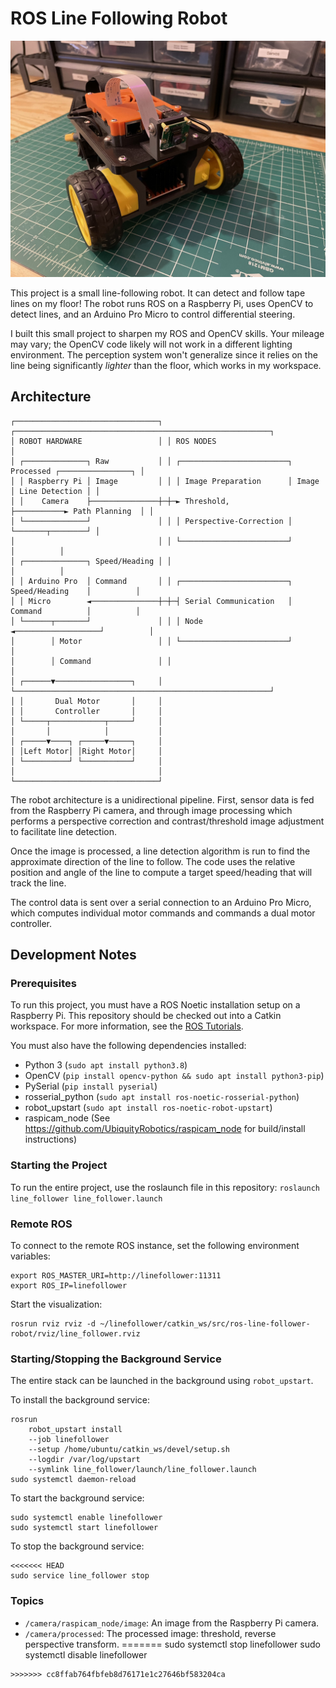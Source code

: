 # ROS Line Following Robot

![Line Follower Robot](/assets/images/robot-2.JPEG)

This project is a small line-following robot. It can detect and follow tape lines on my floor! 
The robot runs ROS on a Raspberry Pi, uses OpenCV to detect lines, and an Arduino Pro Micro to control
differential steering.

I built this small project to sharpen my ROS and OpenCV skills. Your mileage may vary; the OpenCV code
likely will not work in a different lighting environment. The perception system won't generalize since it relies on the line being significantly _lighter_ than the floor, which works in my workspace.

## Architecture

```
┌────────────────────────────────┐ ┌─────────────────────────────────────────────────────────┐
│ ROBOT HARDWARE                 │ │ ROS NODES                                               │
│ ┌──────────────┐ Raw           │ │ ┌────────────────────────┐ Processed ┌────────────────┐ │
│ │ Raspberry Pi │ Image         │ │ │ Image Preparation      │ Image     │ Line Detection │ │
│ │    Camera    ├───────────────┼─┼─► Threshold,             ├───────────► Path Planning  │ │
│ └──────────────┘               │ │ │ Perspective-Correction │           └───────┬────────┘ │
│                                │ │ └────────────────────────┘                   │          │
│ ┌──────────────┐ Speed/Heading │ │                                              │          │
│ │ Arduino Pro  │ Command       │ │ ┌────────────────────────┐  Speed/Heading    │          │
│ │ Micro        ◄───────────────┼─┼─┤ Serial Communication   │  Command          │          │
│ └──────┬───────┘               │ │ │ Node                   ◄───────────────────┘          │
│        │ Motor                 │ │ └────────────────────────┘                              │
│        │ Command               │ │                                                         │
│ ┌──────▼─────────────────┐     │ └─────────────────────────────────────────────────────────┘
│ │       Dual Motor       │     │
│ │       Controller       │     │
│ └─────┬────────────┬─────┘     │
│       │            │           │
│ ┌─────▼────┐ ┌─────▼─────┐     │
│ │Left Motor│ │Right Motor│     │
│ └──────────┘ └───────────┘     │
│                                │
└────────────────────────────────┘
```
The robot architecture is a unidirectional pipeline. First, sensor data is fed from the Raspberry Pi camera, and through image processing which performs a perspective correction and contrast/threshold image adjustment to facilitate line detection.

Once the image is processed, a line detection algorithm is run to find the approximate direction of the line to follow.
The code uses the relative position and angle of the line to compute a target speed/heading that will track the line.

The control data is sent over a serial connection to an Arduino Pro Micro, which computes individual motor commands and commands a dual motor controller.

## Development Notes

### Prerequisites
To run this project, you must have a ROS Noetic installation setup on a Raspberry Pi. This repository should be checked out into a Catkin workspace. For more information, see the [ROS Tutorials](http://wiki.ros.org/ROS/Tutorials).

You must also have the following dependencies installed: 
- Python 3 (`sudo apt install python3.8`)
- OpenCV (`pip install opencv-python && sudo apt install python3-pip`)
- PySerial (`pip install pyserial`)
- rosserial_python (`sudo apt install ros-noetic-rosserial-python`)
- robot_upstart (`sudo apt install ros-noetic-robot-upstart`)
- raspicam_node (See https://github.com/UbiquityRobotics/raspicam_node for build/install instructions)

### Starting the Project
To run the entire project, use the roslaunch file in this repository:
`roslaunch line_follower line_follower.launch`

### Remote ROS

To connect to the remote ROS instance, set the following environment variables:
```
export ROS_MASTER_URI=http://linefollower:11311
export ROS_IP=linefollower
```

Start the visualization:
```
rosrun rviz rviz -d ~/linefollower/catkin_ws/src/ros-line-follower-robot/rviz/line_follower.rviz
```

### Starting/Stopping the Background Service

The entire stack can be launched in the background using `robot_upstart`.

To install the background service:
```
rosrun 
    robot_upstart install 
    --job linefollower
    --setup /home/ubuntu/catkin_ws/devel/setup.sh
    --logdir /var/log/upstart
    --symlink line_follower/launch/line_follower.launch
sudo systemctl daemon-reload
```

To start the background service:
```
sudo systemctl enable linefollower
sudo systemctl start linefollower
```

To stop the background service:
```
<<<<<<< HEAD
sudo service line_follower stop
```

### Topics

- `/camera/raspicam_node/image`: An image from the Raspberry Pi camera.
- `/camera/processed`: The processed image: threshold, reverse perspective transform.
=======
sudo systemctl stop linefollower
sudo systemctl disable linefollower
```
>>>>>>> cc8ffab764fbfeb8d76171e1c27646bf583204ca

